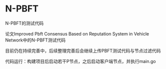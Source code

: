 # N-PBFT
N-PBFT的测试代码

论文Improved Pbft Consensus Based on Reputation
System in Vehicle Network中的N-PBFT测试代码

目前仍在持续完善中，后续整理完善后会继续上传PBFT测试代码与节点过滤代码

代码运行：构建项目后启动若干P节点，之后启动客户端节点，并执行main.go
